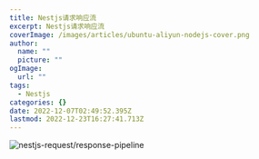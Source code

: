 ```yaml
---
title: Nestjs请求响应流
excerpt: Nestjs请求响应流
coverImage: /images/articles/ubuntu-aliyun-nodejs-cover.png
author:
  name: ""
  picture: ""
ogImage:
  url: ""
tags:
  - Nestjs
categories: {}
date: 2022-12-07T02:49:52.395Z
lastmod: 2022-12-23T16:27:41.713Z
---
```


![nestjs-request/response-pipeline](/images/articles/nestjs-request-response-pipeline.png)
